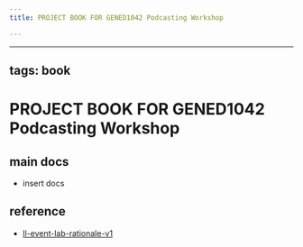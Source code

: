 ```yaml
---
title: PROJECT BOOK FOR GENED1042 Podcasting Workshop

---
```



---
tags: book
---

PROJECT BOOK FOR GENED1042 Podcasting Workshop
===

main docs
---

- insert docs

reference
---

- [ll-event-lab-rationale-v1](/AunryFEcRm6SG8qAbHAyIw)

